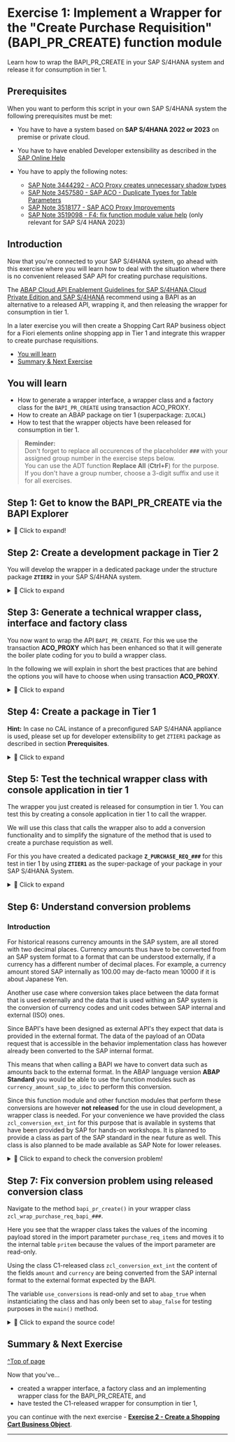  # Exercise 1: Implement a Wrapper for the "Create Purchase Requisition" (BAPI_PR_CREATE) function module
<!-- description --> Learn how to wrap the BAPI_PR_CREATE in your SAP S/4HANA system and release it for consumption in tier 1.

## Prerequisites

When you want to perform this script in your own SAP S/4HANA system the following prerequisites must be met:     

- You have to have a system based on **SAP S/4HANA 2022 or 2023** on premise or private cloud.
- You have to have enabled Developer extensibility as described in the [SAP Online Help](https://help.sap.com/docs/ABAP_PLATFORM_NEW/b5670aaaa2364a29935f40b16499972d/31367ef6c3e947059e0d7c1cbfcaae93.html?q=set%20up%20developer%20extensibility&locale=en-US)   
- You have to apply the following notes:  

  - [SAP Note 3444292 - ACO Proxy creates unnecessary shadow types](https://me.sap.com/notes/3444292)  
  - [SAP Note 3457580 - SAP ACO - Duplicate Types for Table Parameters](https://me.sap.com/notes/3457580)
  - [SAP Note 3518177 - SAP ACO Proxy Improvements](https://me.sap.com/notes/3518177)
  - [SAP Note 3519098 - F4: fix function module value help](https://me.sap.com/notes/3519098)   (only relevant for SAP S/4 HANA 2023)   

## Introduction
Now that you're connected to your SAP S/4HANA system, go ahead with this exercise where you will learn how to deal with the situation where there is no convenient released SAP API for creating purchase requisitions. 

The [ABAP Cloud API Enablement Guidelines for SAP S/4HANA Cloud Private Edition and SAP S/4HANA](https://www.sap.com/documents/2023/05/b0bd8ae6-747e-0010-bca6-c68f7e60039b.html) recommend using a BAPI as an alternative to a released API, wrapping it, and then releasing the wrapper for consumption in tier 1. 

In a later exercise you will then create a Shopping Cart RAP business object for a Fiori elements online shopping app in Tier 1 and integrate this wrapper to create purchase requisitions.

- [You will learn](#you-will-learn)
- [Summary & Next Exercise](#summary--next-exercise)  


## You will learn
- How to generate a wrapper interface, a wrapper class and a factory class for the `BAPI_PR_CREATE` using transaction ACO_PROXY.
- How to create an ABAP package on tier 1 (superpackage: `ZLOCAL`)   
- How to test that the wrapper objects have been released for consumption in tier 1.

> **Reminder:**   
> Don't forget to replace all occurences of the placeholder **`###`** with your assigned group number in the exercise steps below.  
> You can use the ADT function **Replace All** (**Ctrl+F**) for the purpose.   
> If you don't have a group number, choose a 3-digit suffix and use it for all exercises.


## Step 1: Get to know the BAPI_PR_CREATE via the BAPI Explorer

<details>
  <summary>🔵 Click to expand!</summary>
  
The first step is to look for a suitable non-released API to create purchase requisitions. You can use the BAPI Explorer for this purpose. Connect to the backend of your SAP S/4HANA system and start transaction **`BAPI`** by opening the embedded SAP GUI (**Ctrl+6**) and entering **`/nBAPI`** in the command field. For the purpose of this tutorial, we will use the non-released BAPI **`BAPI_PR_CREATE`**.

For that, switch to the **Alphabetical** view (1), look for the Business Object **`PurchaseRequisition`** (2), find and click on the method **`CreateFromData1`** (3). You can see that its function module is the **`BAPI_PR_CREATE`** (4).

<!-- ![BAPI explorer](images/bapi_explorer.png) -->
<img alt="BAPI explorer" src="images/bapi_explorer.png" width="70%">

In the **Documentation** tab you can find more information on what the BAPI is used for (in this case: to create purchase requisitions) and you can find examples for various scenarios and how to fill the respective parameter values.

In the **Tools** section you can click on the **Function Builder** and then click on **Display** to see the required parameters:

<!-- ![BAPI explorer - Tools](images/bapi_explorer-tools.png) -->
<img alt="BAPI explorer - Tools" src="images/bapi_explorer-tools.png" width="70%">

<!-- ![BAPI explorer - Function Builder](images/bapi_explorer-function_builder.png) -->
<img alt="BAPI explorer - Function Builder" src="images/bapi_explorer-function_builder.png" width="70%">

>The `BAPI_PR_CREATE` has a `TESTRUN` parameter that can be used to call the BAPI in validation mode. Some BAPI have a similar test mode that can be used to validate input data. It is best practice to make use of this test mode, if available, as we will address in more details in a later [tutorial](/exercises/ex5/Readme.md) of this group.

</details>

## Step 2: Create a development package in Tier 2

You will develop the wrapper in a dedicated package under the structure package **`ZTIER2`** in your SAP S/4HANA system.   

<details>
  <summary>🔵 Click to expand</summary>
  
  1. In ADT, open your SAP S/4HANA system project folder, right click on it and select **New** > **ABAP Package** and enter the following values:   

     - Name:         **`ZTIER2_###`**   
     - Superpackage: **`ZTIER2`**      
     - Description:  **`Group ### - Tier2`.**      

  2. Select **Add to favorite packages** for easy access later on. Keep the Package Type as **Development** and click on **Next**.  

  3. Do not change anything in the following wizard window (where the software component HOME is selected), and click on **Next**.       

     <img alt="Create Tier 2 package" src="images/create_tier2_package_2.png" width="70%">    

  4. Create a new transport request and give it a meaningful name such as `Tier2 development - Group ###` so that it can be more easily identified. 
     Then click on **Finish**. The package will be created.   


</details>  

## Step 3: Generate a technical wrapper class, interface and factory class

You now want to wrap the API `BAPI_PR_CREATE`. For this we use the transaction **ACO_PROXY** which has been enhanced so that it will generate the boiler plate coding for you to build a wrapper class.   

In the following we will explain in short the best practices that are behind the options you will have to choose when using transaction **ACO_PROXY**.  

<details>
  <summary>🔵 Click to expand</summary>

> **The interface:**     
> Depending on your specific use-case, you normally would need to access only certain specific functionalities and methods of the BAPI you want to expose. An ABAP Interface is the perfect development object for this purpose. The interface simplifies and restricts the usage of the underlying BAPI for the specific use-case, by exposing only the parameters that are needed. As a consequence, non-wrapped functionalities are forbidden.

> **The wrapper class:**    
> In addition you need a class to wrap the BAPI (implementing the interface) and implement its methods. The wrapper class has a method defined in the private section, `call_bapi_pr_create`, which has access to all the parameters of the underlying BAPI. Having this type of central private method is best practice. Internally, the wrapper class has access to all the parameters and then the interface has virtual access to all of these parameters and exposes publicly only the ones that are needed depending on the specific use-case. 

> **C1-release for use in cloud development:**    
> Since we plan to access the wrapped BAPI in a different tier, it is good to provide the possibility to test it, and to keep wrapping-specific coding in tier 1 to a minimum. For this reason, the interface approach is recommended, and the wrapper class will not be released directly for consumption in tier 1, but rather will be accessible via a factory class that will also be created.

> **The factory class:**
> A factory class is used to control the instantiation of the wrapper class and in order to be able to use it in Tier1 it has to be released for use in tier 1. 

This approach has the advantage of a clear control of when and where an instance of the wrapper class is created, and in the event in which several wrapper classes are needed all their instantiations could be handled inside one single factory class.  Also, in case of wrapper classes this has the advantage that in case the wrapper class is changed throughout it's software lifecycle, at a later point in time a different class could be initialized, without changes to the consumer implementation. In this tutorial we follow the [clean code best practices](https://blogs.sap.com/2022/05/05/how-to-enable-clean-code-checks-for-abap/) for ABAP development. For example: the wrapper class is ready for ABAP Unit Tests and [ABAP Doc](https://blogs.sap.com/2013/04/29/abap-doc/) is implemented.


1. To create the interface, the class and the factory class for your BAPI start transaction **ACO_PROXY**.  

2. Enter the following values:   

   **A. Function Modules**    
      - Here you can select one or more function modules that will be wrapped by one single class. Please enter here only `BAPI_PR_CREATE`.  
        
   **B. Specify repository object names**    
      - **Name of a proxy class**: Enter a name for the wrapper class, e.g. `ZCL_WRAP_BAPI_PR_###`.   
      - **Package**: Select `ZTIER2_###`.       
      - **Create Interface**: Check the check box and choose a name for the interface, e.g. `ZIF_WRAP_BAPI_PR_###`  
      - **Create Factory Class**: Check the check box and choose a name for the factory class, e.g. `ZCL_F_WRAP_BAPI_PR_###`   

   **C. Options**   
      - Leave the default value **Pass destination via Constructor**  checked.   
      - Choose the radio-button **Class-Based Exceptions**       
      - Check the check box **Do not create Shadows of C1 Released Types**       
      - Check the check box **C1 Release**       
      - Check the check box **Create Private Methods**          

    
   <img alt="Start ACO_PROXY" src="images/start_aco_proxy_2.png" width="100%"> 

3. Press the green check mark <code style="color : name_color">**✔**</code> in the upper left corner or  **F8** to continue
   
4. Select optional values

   Transaction **ACO_PROXY** offers you to un-select optional values that shall not be part of the public interface.

   Only leave the following optional parameters of the 'BAPI_PR_CREATE' selected
   
   - NUMBER  
   - PRHEADEREXP  
   - PRHEADER  
   - PRHEADERX  
   - TESTRUN  
   - PRITEMX  
   - RETURN  

   and un-select all other optional parameters.

   Finally you have to press **Enter** and you have to select a transport to start the generation of the repository objects.   

   <img alt="Select optional parameters 1" src="images/rap640_parameter_010.png" width="70%">

   <img alt="Select optional parameters 2" src="images/rap640_parameter_020.png" width="70%">

   <img alt="Select optional parameters 3" src="images/rap640_parameter_030.png" width="70%">


6. Check the generated artefacts.

   <img alt="generated artefacts" src="images/ex1_step3_generated_artefacts.png" width="70%">    
   

 
</details>  

## Step 4: Create a package in Tier 1   

**Hint:** In case no CAL instance of a preconfigured SAP S/4HANA appliance is used, please set up for developer extensibility to get `ZTIER1` package as described in section **Prerequisites**.    

<details>
  <summary>🔵 Click to expand</summary>

  1. In ADT, open your SAP S/4HANA system project folder, right click on it and select **New** > **ABAP Package**.
  2. Enter the following values:         

     - Name:         **`Z_PURCHASE_REQ_###`**
     - Superpackage: **`ZTIER1`**
     - Description:  **`Group ### - Tier1`.**      

     Select **Add to favorite packages** for easy access later on. Keep the Package Type as **Development** and click on **Next**.    

  7. Click on **Next** and then **Next** again. Select a suitable transport request (or create a new one if needed) and then click on **Finish**.

    
      
</details>

## Step 5: Test the technical wrapper class with console application in tier 1

The wrapper you just created is released for consumption in tier 1. You can test this by creating a console application in tier 1 to call the wrapper. 

We will use this class that calls the wrapper also to add a conversion functionality and to simplify the signature of the method that is used to create a purchase requistion as well. 

For this you have created a dedicated package **`Z_PURCHASE_REQ_###`** for this test in tier 1 by using **`ZTIER1`** as the super-package of your package in your SAP S/4HANA System.

<details>
  <summary>🔵 Click to expand</summary>  
   
1. Create a class for the console application.  
   Right click on the newly created package **`Z_PURCHASE_REQ_###`** and select **New** > **ABAP Class** and enter the following values:  
    - **Name**: **`zcl_wrap_purchase_req_bapi_###`**   
    - **Description**: **Wrapper and test class**  

2. Click on **Next**, select a suitable transport request (or create a new one if needed) and then click on **Finish**.

3. You can check that the newly created class is a tier 1 class by checking that the **ABAP Language Version** is `ABAP Language for Cloud Development` in the **Properties** > **General** tab:

<!-- ![Console application language](images/console_application_language.png) -->
<img alt="Console application language" src="images/console_application_language.png" width="70%">

4. Implement the newly created class as shown below. The class calls the wrapper factory class and, given some input parameter values like the delivery date and the item price, creates a purchase requisition for that specific item and prints the information to the console.   
         
 <details>
  <summary>🟡📄 Click to expand and view or copy the source code!</summary>

```ABAP

CLASS zcl_wrap_purchase_req_bapi_### DEFINITION
  PUBLIC
  FINAL
  CREATE PUBLIC .

  PUBLIC SECTION.

    INTERFACES if_oo_adt_classrun .

    DATA use_conversions TYPE abap_boolean VALUE abap_true READ-ONLY.

    METHODS bapi_pr_create
      IMPORTING purchase_req_header TYPE zif_wrap_bapi_pr_###=>bapimereqheader
                purchase_req_items  TYPE zif_wrap_bapi_pr_###=>_bapimereqitemimp
                test_run            TYPE abap_bool
      EXPORTING pr_return_msg       TYPE zif_wrap_bapi_pr_###=>_bapiret2
      RETURNING VALUE(result)       TYPE banfn.



  PROTECTED SECTION.
  PRIVATE SECTION.




ENDCLASS.



CLASS zcl_wrap_purchase_req_bapi_### IMPLEMENTATION.
  METHOD if_oo_adt_classrun~main.

    DATA pr_returns TYPE bapirettab.

    "if the data element banfn is not released for the use in cloud develoment in your system
    "you have to use the shadow type zif_wrap_bapi_pr_###=>banfn
    DATA number  TYPE banfn  .
    "DATA number  TYPE zif_wrap_bapi_pr_###=>banfn  .

    DATA purchase_req_header TYPE zif_wrap_bapi_pr_###=>bapimereqheader .
    DATA purchase_req_items  TYPE zif_wrap_bapi_pr_###=>_bapimereqitemimp .

    DATA test_run TYPE abap_boolean .

    purchase_req_header = VALUE #( pr_type = 'NB' ).

    purchase_req_items = VALUE #( (
                              preq_item  = '00010'
                              plant      = '1010'
                              acctasscat = 'U'
                              currency   = 'EUR'                              
                              deliv_date = cl_abap_context_info=>get_system_date(  ) + 14   "format: yyyy-mm-dd (at least 10 days)
                              material   = 'ZPRINTER01'
                              matl_group = 'A001'
                              preq_price = '100'
                              quantity   = '1'
                              unit       = 'ST'
                              pur_group = '001'
                              purch_org = '1010'
                              short_text = 'ZPRINTER01'
                    ) ).

    "just for testing purposes "
*    use_conversions = abap_false.
*    purchase_req_items[ 1 ]-currency = 'JPY'.

    "in addition you can try out to use the BAPI in the test mode
*   test_run = abap_true.

    bapi_pr_create(
      EXPORTING
        purchase_req_header     = purchase_req_header
        purchase_req_items      = purchase_req_items
        test_run                = test_run
      IMPORTING
        pr_return_msg = pr_returns
      RECEIVING
        result        = number
    ).

    COMMIT WORK AND WAIT.

    IF test_run = abap_true.
      out->write( | test_run | ).
    ELSE.
      out->write( |purchase requistion number: { number  } | ).

      SELECT * FROM I_PurchaseRequisitionItemAPI01 WHERE PurchaseRequisition = @number
                                         INTO TABLE @DATA(purchase_requisitions).

      LOOP AT purchase_requisitions INTO DATA(purchase_requisition).
        out->write( | Item: { purchase_requisition-PurchaseRequisitionItem } Amount { purchase_requisition-PurchaseRequisitionPrice }  { purchase_requisition-PurReqnItemCurrency }| ).
      ENDLOOP.

    ENDIF.

    LOOP AT pr_returns INTO DATA(bapiret2_line).
      out->write( |bapi_return { bapiret2_line-type } : { bapiret2_line-message } | ).
    ENDLOOP.

  ENDMETHOD.


  METHOD bapi_pr_create.

*    DATA prheader TYPE zif_wrap_bapi_pr_###=>bapimereqheader .
    DATA prheaderx TYPE zif_wrap_bapi_pr_###=>bapimereqheaderx .
    DATA pritem  TYPE zif_wrap_bapi_pr_###=>_bapimereqitemimp .
    DATA pritemx  TYPE zif_wrap_bapi_pr_###=>_bapimereqitemx  .
    DATA pritemx_line LIKE LINE OF pritemx.
    DATA prheaderexp  TYPE zif_wrap_bapi_pr_###=>bapimereqheader .
    DATA conversion_message_line TYPE bapiret2.

    "if the data element banfn is not released for the use in cloud develoment in your system
    "you have to use the shadow type zif_wrap_bapi_pr_###=>banfn
    DATA number  TYPE banfn  .
    "DATA number  TYPE zif_wrap_bapi_pr_###=>banfn  .
    DATA conversion_messages TYPE bapirettab.

    prheaderx = VALUE #( pr_type = 'X' ).

    "item data has to be converted
    pritem = purchase_req_items.

    LOOP AT pritem ASSIGNING FIELD-SYMBOL(<pritem_line>).

      pritemx_line =
                      VALUE #(
                               preq_item  = '00010'
                               plant      = 'X'
                               acctasscat = 'X'
                               currency   = 'X'
                               deliv_date = 'X'
                               material   = 'X'
                               matl_group = 'X'
                               preq_price = 'X'
                               quantity   = 'X'
                               unit       = 'X'
                               pur_group  = 'X'
                               purch_org  = 'X'
                               short_text = 'X'
                              ) .

      APPEND pritemx_line TO pritemx.

      IF use_conversions = abap_true.

        TRY.

            zcl_conversion_ext_int=>get_instance( )->currency_amount_int_to_ext(
              EXPORTING
                currency    = <pritem_line>-Currency
                sap_amount  = CONV #( <pritem_line>-preq_price )
              IMPORTING
                bapi_amount = DATA(bapi_amount)
            ).

            zcl_conversion_ext_int=>get_instance( )->currency_code_int_to_ext(
              EXPORTING
                sap_code = <pritem_line>-Currency
              IMPORTING
                iso_code = DATA(bapi_currency)
            ).

            <pritem_line>-preq_price = bapi_amount.
            <pritem_line>-Currency = bapi_currency.

          CATCH zcx_conversion_ext_int INTO DATA(conversion_exception).

            conversion_message_line-id = conversion_exception->if_t100_message~t100key-msgid.
            conversion_message_line-number = conversion_exception->if_t100_message~t100key-msgno.
            conversion_message_line-type = if_abap_behv_message=>severity-warning.
            conversion_message_line-message_v1 = conversion_exception->attr1.
            conversion_message_line-message_v2 = conversion_exception->attr2.
            APPEND conversion_message_line TO conversion_messages.

        ENDTRY.
      ENDIF.
    ENDLOOP.

    TRY.
        zcl_f_wrap_bapi_pr_###=>create_instance( )->bapi_pr_create(
            EXPORTING
              prheader  = purchase_req_header
              prheaderx = prheaderx
              testrun   = test_run
            IMPORTING
              number      = number
              prheaderexp = prheaderexp
            CHANGING
              pritem          = pritem
              pritemx         = pritemx
              return          = pr_return_msg
              )
          .
        result = number.

        APPEND LINES OF conversion_messages TO pr_return_msg.

      CATCH cx_aco_application_exception cx_aco_communication_failure cx_aco_system_failure.
        "does not happen since there is no rfc call
        ASSERT 1 = 2.
    ENDTRY.

  ENDMETHOD.

ENDCLASS.


```

 </details>   

5. Save and activate your changes.   

6. Now run this class  by pressing F9.   

7. You shall see an output as follows:

   <img alt="Console output test class" src="images/console_output_test_class.png" width="70%">   

> Tip:  
> Add a breakpoint in the `bapi_pr_create()` method of your coding where your technical wrapper class `zcl_f_wrap_bapi_pr_###` is being called.    
> `zcl_f_wrap_bapi_pr_###=>create_instance( )->bapi_pr_create`   
  
 </details>



## Step 6: Understand conversion problems

### Introduction

For historical reasons currency amounts in the SAP system, are all stored with two decimal places. Currency amounts thus have to be converted from an SAP system format to a format that can be understood externally, if a currency has a different number of decimal places. For example, a currency amount stored SAP internally as 100.00 may de-facto mean 10000 if it is about Japanese Yen.  

Another use case where conversion takes place between the data format that is used externally and the data that is used withing an SAP system is the conversion of currency codes and unit codes between SAP internal and external (ISO) ones.   

Since BAPI's have been designed as external API's they expect that data is provided in the external format. The data of the payload of an OData request that is accessible in the behavior implementation class has however already been converted to the SAP internal format.   

This means that when calling a BAPI we have to convert data such as amounts back to the external format. In the ABAP language version **ABAP Standard** you would be able to use the function modules such as `currency_amount_sap_to_idoc` to perform this conversion.   

Since this function module and other function modules that perform these conversions are however **not released** for the use in cloud development, a wrapper class is needed. For your convenience we have provided the class `zcl_conversion_ext_int` for this purpose that is available in systems that have been provided by SAP for hands-on workshops. It is planned to provide a class as part of the SAP standard in the near future as well. This class is also planned to be made available as SAP Note for lower releases.   

<details>
  <summary>🔵 Click to expand to check the conversion problem!</summary>
  

### Check the conversion problem  

1. Open the class `zcl_wrap_purchase_req_bapi_###` in ADT.
2. Start the class by pressing **F9**.
3. Navigate to the `main` method
4. Remove the comment **Ctrl+>** from the lines   

   ```   
   *   use_conversions = abap_false.`
   *   purchase_req_items[ 1 ]-currency = 'JPY'.
   ```  
   <img alt="Change wrapper class I" src="images/06_000_adapt_wrapper_class.png" width="70%">   

5. Your code should now look like as follows:   

   <img alt="Change wrapper class I" src="images/06_010_adapt_wrapper_class.png" width="70%">   
   
8. Save and activate your changes.
9. Start the class by pressing **F9**.  

   <img alt="Change wrapper class I" src="images/06_020_adapt_wrapper_class.png" width="70%">   
 
By setting the global variable `use_conversions` to `abap_false` for testing purposes you have changed the behavior of your wrapper class such, that:   
- now Japanese Yen will be used to create the purchase requisition and that
- in method `bapi_pr_create()` now the conversion class `zcl_conversion_ext_int` is not used anymore to convert the amount from the SAP internal format to the external format   

As a result the value stored in the purchase requisition would be `1 JPY` instead of the intended amount `100 JPY`.   
  
</details>   

## Step 7: Fix conversion problem using released conversion class

Navigate to the method `bapi_pr_create()` in your wrapper class `zcl_wrap_purchase_req_bapi_###`.    

Here you see that the wrapper class takes the values of the incoming payload stored in the import parameter `purchase_req_items` and moves it to the internal table `pritem` because the values of the import parameter are read-only.   

Using the class C1-released class `zcl_conversion_ext_int` the content of the fields `amount` and `currency` are being converted from the SAP internal format to the external format expected by the BAPI.    

The variable `use_conversions` is read-only and set to `abap_true` when instanticiating the class and has only been set to `abap_false` for testing purposes in the `main()` method.   

<details>
  <summary>🔵 Click to expand the source code!</summary>   
  
```

    "item data has to be converted
    pritem = purchase_req_items.

    LOOP AT pritem ASSIGNING FIELD-SYMBOL(<pritem_line>).

      pritemx_line =
                      VALUE #(
                               preq_item  = '00010'
                               plant      = 'X'
                               acctasscat = 'X'
                               currency   = 'X'
                               deliv_date = 'X'
                               material   = 'X'
                               matl_group = 'X'
                               preq_price = 'X'
                               quantity   = 'X'
                               unit       = 'X'
                               pur_group  = 'X'
                               purch_org  = 'X'
                               short_text = 'X'
                              ) .

      APPEND pritemx_line TO pritemx.

      IF use_conversions = abap_true.

        TRY.

            zcl_conversion_ext_int=>get_instance( )->currency_amount_int_to_ext(
              EXPORTING
                currency    = <pritem_line>-Currency
                sap_amount  = CONV #( <pritem_line>-preq_price )
              IMPORTING
                bapi_amount = DATA(bapi_amount)
            ).

            zcl_conversion_ext_int=>get_instance( )->currency_code_int_to_ext(
              EXPORTING
                sap_code = <pritem_line>-Currency
              IMPORTING
                iso_code = DATA(bapi_currency)
            ).

            <pritem_line>-preq_price = bapi_amount.
            <pritem_line>-Currency = bapi_currency.

          CATCH zcx_conversion_ext_int INTO DATA(conversion_exception).

            conversion_message_line-id = conversion_exception->if_t100_message~t100key-msgid.
            conversion_message_line-number = conversion_exception->if_t100_message~t100key-msgno.
            conversion_message_line-type = if_abap_behv_message=>severity-warning.
            conversion_message_line-message_v1 = conversion_exception->attr1.
            conversion_message_line-message_v2 = conversion_exception->attr2.
            APPEND conversion_message_line TO conversion_messages.

        ENDTRY.
      ENDIF.
    ENDLOOP.



```  

</details>    



 
<!--    

## Step 8: Run ATC checks and request exemptions \[OPTIONAL\]

> **Note**: This exercise is optional. 

You will now need to run ATC checks on the objects you created and request exemptions to use non-released API.

<details>
  <summary>🔵 Click to expand</summary>  

To run the ATC checks right click on the `$Z_PURCHASE_REQ_TIER2_###` package and select **Run As** > **ABAP Test Cockpit With...** and select your ATC check variant. Confirm by clicking on **OK**.   


<img alt="ATC checks - interface error" src="images/select_atc_check_variant.png" width="70%">

The result of the ATC check will appear in the ATC Problems tab. As expected, you will get ATC check errors because you are using an non-released API:


<img alt="ATC checks - interface error" src="images/interface_atc_checks.png" width="70%">

>Note that there are ATC checks errors for both the interface and the wrapper class. You will need to request an exemption for each of the two objects.

Right click on any one of the interface related errors in the ATC Problems tab and choose **Request Exemption**. You can then request an exemption for the whole interface by selecting `Interface (ABAP Objects)` under the `Apply exemption To` tab:


<img alt="Request exemptions for the whole interface" src="images/interface_request_exemption.png" width="70%">

Click **Next**, choose a valid approver, a reason to request the exemptions and input a justification for it. Then click on **Finish**.


<img alt="Approver and justification" src="images/approver_and_justification.png" width="70%">

Proceed in the same way to request an exemption for the whole wrapper class.

>How to maintain approvers and how to approve exemptions is beyond the scope of this tutorial. After a maintained approver has approved the exemptions, you can verify it by running ATC checks again in ADT: no issue should arise.

</details>

-->   

<!--
## Step 10: Check the results in the SAP standard `Purchase Requisition - Professional` App

You can  use the app **Manage Purchase Requisition - Professional** to check the purchase requistions that you have created using your console application.   

<details>
  <summary>🔵 Click to expand</summary>
  
  1. In a preconfigured appliance system, the standard **Manage Purchase Requisition - Professional** app can be started using the ABAP Fiori Launchpad using the following URL, where you will replace `xxx.xxx.xxx.xxx` with your assigned system IP address:     
  
     https://xxx.xxx.xxx.xxx:44301/sap/bc/ui2/flp?sap-client=100&sap-language=EN#PurchaseRequisition-maintain
    
     > **Hint:** Alternatively, you can launch the ABAP Fiori launchpad using the transaction code **`/ui2/flp`** (`/n/ui2/flp`) and then search for the app *Manage Purchase Requisition - Professional*.

     **Manage Purchase Requistion - SAP standard application**   
     ![Manage Purchase Requistion - Professional](../ex4/images/pr_professional_app.png)  
    
     Now you can search for the created purchase requisition number.

     > **Note**
     > Before checking the results in the ADT Fiori Elements preview make sure to clear the cache by pressing **F12** and by selecting **clear cache and refresh**. Otherwise you might run into the issue that the button 
       of the action is visible but not functional.   

</details>
-->

## Summary & Next Exercise
[^Top of page](#)

Now that you've... 
- created a wrapper interface, a factory class and an implementing wrapper class for the BAPI_PR_CREATE, and
- have tested the C1-released wrapper for consumption in tier 1,

you can continue with the next exercise - **[Exercise 2 - Create a Shopping Cart Business Object](../ex2/README.md)**.

---
